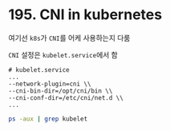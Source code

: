 # 195. CNI in kubernetes

여기선 `k8s`가 `CNI`를 어케 사용하는지 다룸

`CNI` 설정은 `kubelet.service`에서 함

```shell
# kubelet.service
...
--network-plugin=cni \\
--cni-bin-dir=/opt/cni/bin \\
--cni-conf-dir=/etc/cni/net.d \\
...
```

```bash
ps -aux | grep kubelet
```
